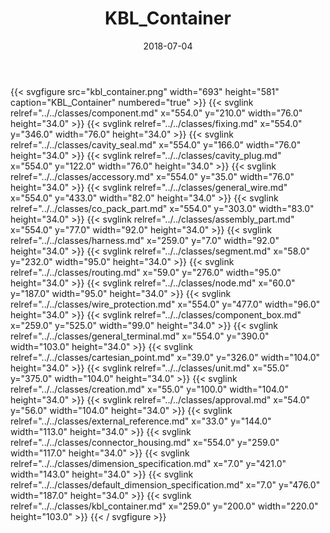 ﻿---
title: KBL_Container
toc: false
type: specs
layout: diagram
date: "2018-07-04"
draft: false
specification: KBL
version: 2.5
documentType: "Recommendation"
elementType: Diagram
classes:
  - Component
  - Fixing
  - Cavity_seal
  - Cavity_plug
  - Accessory
  - General_wire
  - Co_pack_part
  - Assembly_part
  - Harness
  - Segment
  - Routing
  - Node
  - Wire_protection
  - Component_box
  - General_terminal
  - Cartesian_point
  - Unit
  - Creation
  - Approval
  - External_reference
  - Connector_housing
  - Dimension_specification
  - Default_dimension_specification
  - KBL_container
menu:
  KBL-2.5:    
    parent: presentation
    identifier: presentation/kbl_container
    weight: 1025 

# Prev/next pager order (if `docs_section_pager` enabled in `params.toml`)
weight: 1025
---
{{< svgfigure src="kbl_container.png" width="693" height="581" caption="KBL_Container" numbered="true" >}}
  {{< svglink relref="../../classes/component.md" x="554.0" y="210.0" width="76.0" height="34.0" >}}
  {{< svglink relref="../../classes/fixing.md" x="554.0" y="346.0" width="76.0" height="34.0" >}}
  {{< svglink relref="../../classes/cavity_seal.md" x="554.0" y="166.0" width="76.0" height="34.0" >}}
  {{< svglink relref="../../classes/cavity_plug.md" x="554.0" y="122.0" width="76.0" height="34.0" >}}
  {{< svglink relref="../../classes/accessory.md" x="554.0" y="35.0" width="76.0" height="34.0" >}}
  {{< svglink relref="../../classes/general_wire.md" x="554.0" y="433.0" width="82.0" height="34.0" >}}
  {{< svglink relref="../../classes/co_pack_part.md" x="554.0" y="303.0" width="83.0" height="34.0" >}}
  {{< svglink relref="../../classes/assembly_part.md" x="554.0" y="77.0" width="92.0" height="34.0" >}}
  {{< svglink relref="../../classes/harness.md" x="259.0" y="7.0" width="92.0" height="34.0" >}}
  {{< svglink relref="../../classes/segment.md" x="58.0" y="232.0" width="95.0" height="34.0" >}}
  {{< svglink relref="../../classes/routing.md" x="59.0" y="276.0" width="95.0" height="34.0" >}}
  {{< svglink relref="../../classes/node.md" x="60.0" y="187.0" width="95.0" height="34.0" >}}
  {{< svglink relref="../../classes/wire_protection.md" x="554.0" y="477.0" width="96.0" height="34.0" >}}
  {{< svglink relref="../../classes/component_box.md" x="259.0" y="525.0" width="99.0" height="34.0" >}}
  {{< svglink relref="../../classes/general_terminal.md" x="554.0" y="390.0" width="103.0" height="34.0" >}}
  {{< svglink relref="../../classes/cartesian_point.md" x="39.0" y="326.0" width="104.0" height="34.0" >}}
  {{< svglink relref="../../classes/unit.md" x="55.0" y="375.0" width="104.0" height="34.0" >}}
  {{< svglink relref="../../classes/creation.md" x="55.0" y="100.0" width="104.0" height="34.0" >}}
  {{< svglink relref="../../classes/approval.md" x="54.0" y="56.0" width="104.0" height="34.0" >}}
  {{< svglink relref="../../classes/external_reference.md" x="33.0" y="144.0" width="113.0" height="34.0" >}}
  {{< svglink relref="../../classes/connector_housing.md" x="554.0" y="259.0" width="117.0" height="34.0" >}}
  {{< svglink relref="../../classes/dimension_specification.md" x="7.0" y="421.0" width="143.0" height="34.0" >}}
  {{< svglink relref="../../classes/default_dimension_specification.md" x="7.0" y="476.0" width="187.0" height="34.0" >}}
  {{< svglink relref="../../classes/kbl_container.md" x="259.0" y="200.0" width="220.0" height="103.0" >}}
{{< / svgfigure >}}
